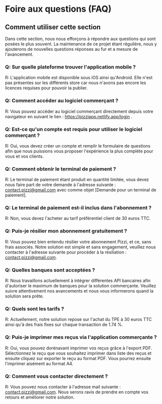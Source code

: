 # Foire aux questions (FAQ)

## Comment utiliser cette section

Dans cette section, nous nous efforçons à répondre aux questions qui sont posées le plus souvent. La maintenance de ce projet étant régulière, nous y ajouterons de nouvelles questions réponses au fur et a mesure de l'avancement.

### Q: Sur quelle plateforme trouver l'application mobile ?

R: L'application mobile est disponible sous iOS ainsi qu'Android. Elle n'est pas présentes sur les différents store car nous n'avons pas encore les licences requises pour pouvoir la publier.

### Q: Comment accéder au logiciel commerçant ?

R: Vous pouvez accéder au logiciel commerçant directement depuis votre navigateur en suivant le lien : https://pizziapp.netlify.app/login .

### Q: Est-ce qu'un compte est requis pour utiliser le logiciel commerçant ?

R: Oui, vous devez créer un compte et remplir le formulaire de questions afin que nous puissions vous proposer l'expérience la plus complète pour vous et vos clients.

### Q: Comment obtenir le terminal de paiement ?

R: Le terminal de paiement étant produit en quantité limitée, vous devez nous faire part de votre demande à l'adresse suivante : contact.pizzi@gmail.com avec comme objet [Demande pour un terminal de paiement].

### Q: Le terminal de paiement est-il inclus dans l'abonnement ?

R: Non, vous devez l'acheter au tarif préférentiel client de 30 euros TTC.

### Q: Puis-je résilier mon abonnement gratuitement ?

R: Vous pouvez bien entendu résilier votre abonnement Pizzi, et ce, sans frais associés. Notre solution est simple et sans engagement, veuillez nous contacter à l'adresse suivante pour procéder à la résiliation : contact.pizzi@gmail.com.

### Q: Quelles banques sont acceptées ?

R: Nous travaillons actuellement à intégrer différentes API bancaires afin d'autoriser le maximum de banques pour la solution commerçante. Veuillez suivre attentivement nos avancements et nous vous informerons quand la solution sera prête.

### Q: Quels sont les tarifs ?

R: Actuellement, notre solution repose sur l'achat du TPE à 30 euros TTC ainsi qu'à des frais fixes sur chaque transaction de 1.74 %.

### Q: Puis-je imprimer mes reçus via l'application commerçante ?

R: Oui, vous pouvez dorénavant imprimer vos reçus grâce à l'export PDF. Sélectionnez le reçu que vous souhaitez imprimer dans liste des reçus et ensuite cliquez sur exporter le reçu au format PDF. Vous pourrez ensuite l'imprimer aisément au format A4.

### Q: Comment vous contacter directement ?

R: Vous pouvez nous contacter à l'adresse mail suivante : contact.pizzi@gmail.com. Nous serons ravis de prendre en compte vos retours et améliorer notre solution.


